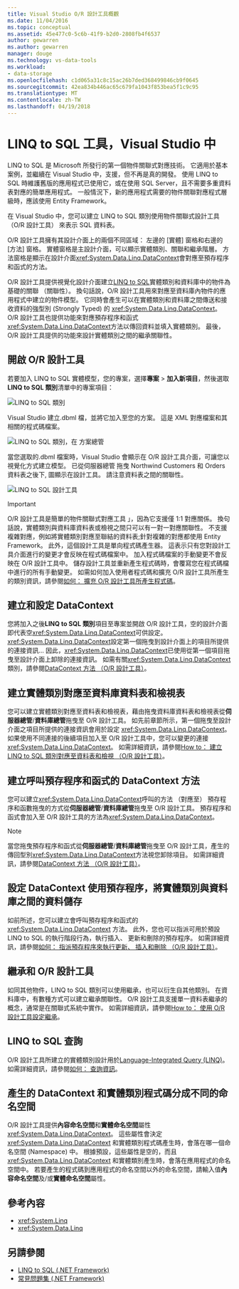 ```yaml
---
title: Visual Studio O/R 設計工具概觀
ms.date: 11/04/2016
ms.topic: conceptual
ms.assetid: 45e477c0-5c6b-41f9-b2d0-2808fb4f6537
author: gewarren
ms.author: gewarren
manager: douge
ms.technology: vs-data-tools
ms.workload:
- data-storage
ms.openlocfilehash: c1d065a31c8c15ac26b7ded368499846cb9f0645
ms.sourcegitcommit: 42ea834b446ac65c679fa1043f853bea5f1c9c95
ms.translationtype: MT
ms.contentlocale: zh-TW
ms.lasthandoff: 04/19/2018
---
```

# <a name="linq-to-sql-tools-in-visual-studio"></a>LINQ to SQL 工具，Visual Studio 中

LINQ to SQL 是 Microsoft 所發行的第一個物件關聯式對應技術。 它適用於基本案例，並繼續在 Visual Studio 中，支援，但不再是真的開發。 使用 LINQ to SQL 時維護舊版的應用程式已使用它，或在使用 SQL Server，且不需要多重資料表對應的簡單應用程式。 一般情況下，新的應用程式需要的物件關聯對應程式層級時，應該使用 Entity Framework。

在 Visual Studio 中，您可以建立 LINQ to SQL 類別使用物件關聯式設計工具 （O/R 設計工具） 來表示 SQL 資料表。

O/R 設計工具擁有其設計介面上的兩個不同區域： 左邊的 [實體] 窗格和右邊的 [方法] 窗格。 實體窗格是主設計介面，可以顯示實體類別、關聯和繼承階層。 方法窗格是顯示在設計介面<xref:System.Data.Linq.DataContext>會對應至預存程序和函式的方法。

O/R 設計工具提供視覺化設計介面建立[LINQ to SQL](/dotnet/framework/data/adonet/sql/linq/index)實體類別和資料庫中的物件為基礎的關聯 （關聯性）。 換句話說，O/R 設計工具用來對應至資料庫內物件的應用程式中建立的物件模型。 它同時會產生可以在實體類別和資料庫之間傳送和接收資料的強型別 (Strongly Typed) 的 <xref:System.Data.Linq.DataContext>。 O/R 設計工具也提供功能來對應預存程序和函式<xref:System.Data.Linq.DataContext>方法以傳回資料並填入實體類別。 最後，O/R 設計工具提供的功能來設計實體類別之間的繼承關聯性。

## <a name="open-the-or-designer"></a>開啟 O/R 設計工具

若要加入 LINQ to SQL 實體模型，您的專案，選擇**專案** > **加入新項目**，然後選取**LINQ to SQL 類別**清單中的專案項目：

![LINQ to SQL 類別](../data-tools/media/raddata-linq-to-sql-classes.png)

Visual Studio 建立.dbml 檔，並將它加入至您的方案。 這是 XML 對應檔案和其相關的程式碼檔案。

![LINQ to SQL 類別，在 方案總管](../data-tools/media/raddata-linq-to-sql-classes-in-solution-explorer.png)

當您選取的.dbml 檔案時，Visual Studio 會顯示在 O/R 設計工具介面，可讓您以視覺化方式建立模型。 已從伺服器總管 拖曳 Northwind Customers 和 Orders 資料表之後下, 圖顯示在設計工具。 請注意資料表之間的關聯性。

![LINQ to SQL 設計工具](../data-tools/media/raddata-linq-to-sql-designer.png)

> [!IMPORTANT]
> O/R 設計工具是簡單的物件關聯式對應工具 」，因為它支援僅 1:1 對應關係。 換句話說，實體類別與資料庫資料表或檢視之間只可以有一對一對應關聯性。 不支援複雜對應，例如將實體類別對應至聯結的資料表;針對複雜的對應都使用 Entity Framework。 此外，這個設計工具是單向程式碼產生器。 這表示只有您對設計工具介面進行的變更才會反映在程式碼檔案中。 加入程式碼檔案的手動變更不會反映在 O/R 設計工具中。 儲存設計工具並重新產生程式碼時，會覆寫您在程式碼檔中進行的所有手動變更。 如需如何加入使用者程式碼和擴充 O/R 設計工具所產生的類別資訊，請參閱[如何： 擴充 O/R 設計工具所產生程式碼](../data-tools/how-to-extend-code-generated-by-the-o-r-designer.md)。

## <a name="create-and-configure-the-datacontext"></a>建立和設定 DataContext

您將加入之後**LINQ to SQL 類別**項目至專案並開啟 O/R 設計工具，空的設計介面即代表空<xref:System.Data.Linq.DataContext>可供設定。 <xref:System.Data.Linq.DataContext>設定第一個拖曳到設計介面上的項目所提供的連接資訊... 因此，<xref:System.Data.Linq.DataContext>已使用從第一個項目拖曳至設計介面上卸除的連接資訊。 如需有關<xref:System.Data.Linq.DataContext>類別，請參閱[DataContext 方法 （O/R 設計工具）](../data-tools/datacontext-methods-o-r-designer.md)。

## <a name="create-entity-classes-that-map-to-database-tables-and-views"></a>建立實體類別對應至資料庫資料表和檢視表

您可以建立實體類別對應至資料表和檢視表，藉由拖曳資料庫資料表和檢視表從**伺服器總管**/**資料庫總管**拖曳至 O/R 設計工具。 如先前章節所示，第一個拖曳至設計介面之項目所提供的連接資訊會用於設定 <xref:System.Data.Linq.DataContext>。 如果使用不同連接的後續項目加入至 O/R 設計工具中，您可以變更的連接<xref:System.Data.Linq.DataContext>。 如需詳細資訊，請參閱[How to： 建立 LINQ to SQL 類別對應至資料表和檢視 （O/R 設計工具）](../data-tools/how-to-create-linq-to-sql-classes-mapped-to-tables-and-views-o-r-designer.md)。

## <a name="create-datacontext-methods-that-call-stored-procedures-and-functions"></a>建立呼叫預存程序和函式的 DataContext 方法

您可以建立<xref:System.Data.Linq.DataContext>呼叫的方法 （對應至） 預存程序和函數拖曳的方式從**伺服器總管**/**資料庫總管**拖曳至 O/R 設計工具。 預存程序和函式會加入至 O/R 設計工具的方法為<xref:System.Data.Linq.DataContext>。

> [!NOTE]
> 當您拖曳預存程序和函式從**伺服器總管**/**資料庫總管**拖曳至 O/R 設計工具，產生的傳回型別<xref:System.Data.Linq.DataContext>方法視您卸除項目。 如需詳細資訊，請參閱[DataContext 方法 （O/R 設計工具）](../data-tools/datacontext-methods-o-r-designer.md)。

## <a name="configure-a-datacontext-to-use-stored-procedures-to-save-data-between-entity-classes-and-a-database"></a>設定 DataContext 使用預存程序，將實體類別與資料庫之間的資料儲存

如前所述，您可以建立會呼叫預存程序和函式的 <xref:System.Data.Linq.DataContext> 方法。 此外，您也可以指派可用於預設 LINQ to SQL 的執行階段行為，執行插入、 更新和刪除的預存程序。 如需詳細資訊，請參閱[如何： 指派預存程序來執行更新、 插入和刪除 （O/R 設計工具）](../data-tools/how-to-assign-stored-procedures-to-perform-updates-inserts-and-deletes-o-r-designer.md)。

## <a name="inheritance-and-the-or-designer"></a>繼承和 O/R 設計工具

如同其他物件，LINQ to SQL 類別可以使用繼承，也可以衍生自其他類別。 在資料庫中，有數種方式可以建立繼承關聯性。 O/R 設計工具支援單一資料表繼承的概念，通常是在關聯式系統中實作。 如需詳細資訊，請參閱[How to： 使用 O/R 設計工具設定繼承](../data-tools/how-to-configure-inheritance-by-using-the-o-r-designer.md)。

## <a name="linq-to-sql-queries"></a>LINQ to SQL 查詢

O/R 設計工具所建立的實體類別設計用於[Language-Integrated Query (LINQ)](/dotnet/csharp/linq/)。 如需詳細資訊，請參閱[如何： 查詢資訊](/dotnet/framework/data/adonet/sql/linq/how-to-query-for-information)。

## <a name="separate-the-generated-datacontext-and-entity-class-code-into-different-namespaces"></a>產生的 DataContext 和實體類別程式碼分成不同的命名空間

O/R 設計工具提供**內容命名空間**和**實體命名空間**屬性<xref:System.Data.Linq.DataContext>。 這些屬性會決定 <xref:System.Data.Linq.DataContext> 和實體類別程式碼產生時，會落在哪一個命名空間 (Namespace) 中。 根據預設，這些屬性是空的，而且 <xref:System.Data.Linq.DataContext> 和實體類別產生時，會落在應用程式的命名空間中。 若要產生的程式碼到應用程式的命名空間以外的命名空間，請輸入值**內容命名空間**及/或**實體命名空間**屬性。

## <a name="reference-content"></a>參考內容

- <xref:System.Linq>
- <xref:System.Data.Linq>

## <a name="see-also"></a>另請參閱

- [LINQ to SQL (.NET Framework)](/dotnet/framework/data/adonet/sql/linq/index)
- [常見問題集 (.NET Framework)](/dotnet/framework/data/adonet/sql/linq/frequently-asked-questions)